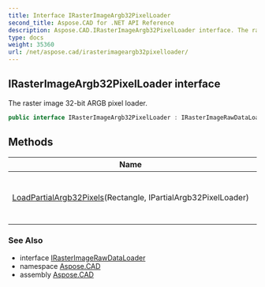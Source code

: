 ```yaml
---
title: Interface IRasterImageArgb32PixelLoader
second_title: Aspose.CAD for .NET API Reference
description: Aspose.CAD.IRasterImageArgb32PixelLoader interface. The raster image 32bit ARGB pixel loader
type: docs
weight: 35360
url: /net/aspose.cad/irasterimageargb32pixelloader/
---
```

## IRasterImageArgb32PixelLoader interface

The raster image 32-bit ARGB pixel loader.

```csharp
public interface IRasterImageArgb32PixelLoader : IRasterImageRawDataLoader
```

## Methods

| Name | Description |
| --- | --- |
| [LoadPartialArgb32Pixels](../../aspose.cad/irasterimageargb32pixelloader/loadpartialargb32pixels/)(Rectangle, IPartialArgb32PixelLoader) | Loads 32-bit ARGB pixels partially (by blocks). |

### See Also

* interface [IRasterImageRawDataLoader](../irasterimagerawdataloader/)
* namespace [Aspose.CAD](../../aspose.cad/)
* assembly [Aspose.CAD](../../)


